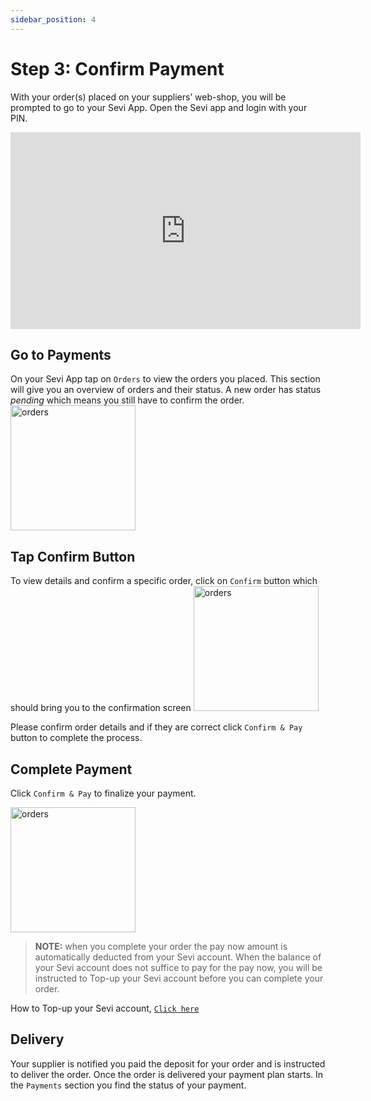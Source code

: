 ```yaml
---
sidebar_position: 4
---
```


# Step 3: Confirm Payment

With your order(s) placed on your suppliers’ web-shop, you will be prompted to go to your Sevi App. Open the Sevi app and login with your PIN. 

<iframe width="560" height="315" src="https://www.youtube.com/embed/iT3Y0VxYELQ" title="YouTube video player" frameborder="0" allow="accelerometer; autoplay; clipboard-write; encrypted-media; gyroscope; picture-in-picture; web-share" allowfullscreen></iframe>

## Go to Payments
On your Sevi App tap on `Orders` to view the orders you placed. This section will give you an overview of orders and their status. A new order has status *pending* which means you still have to confirm the order.
<img src="/img/payments-screen.png" alt="orders" width="200"/>

## Tap Confirm Button
To view details and confirm a specific order, click on `Confirm` button which should bring you to the confirmation screen
<img src="/img/confirmation-screen.png" alt="orders" width="200"/>

Please confirm order details and if they are correct click `Confirm & Pay` button to complete the process.

<!-- ## Choose the payment plan you wish to use
Depending on e.g. your order size, your supplier and your personal track record you will be presented with different payment plan options. Each payment plan shows:
- number of instalments to be made
- instalment interval (weekly or monthly)
- fees for using the payment plan
- amount per instalment
- deposit amount

<img src="/ordering/paymentoption.png" alt="orders" width="400"/>

**Option 1:** `DIRECT PAY` is a payment in full from your Sevi account to your supplier, this equals to a cash payment. 

**Option 2:** `DAILY PAY`is a payment plan with daily instalments. 

**Option 3:** `WEEKLY PAY`is a payment plan with weekly instalments. 

**Option 4:** `MONTHLY PAY`is a payment plan with monthly instalments.

To find out more about Payment Plans, [`Click here`](/docs/buyer/plans)

What if I do not see any Payment Plans? [`Click here`](/docs/buyer/faq)

## Accept terms
Click the check-box to agree with the terms. The main terms are shown in the app, the full terms can be seen through the link `All terms`. When paying late a late fee is charged, the highth of this late fee is shown in under the main terms.  -->

## Complete Payment
Click `Confirm & Pay` to finalize your payment. 

<img src="/img/confirm-modal.png" alt="orders" width="200"/>

> **NOTE:** when you complete your order the pay now amount is automatically deducted from your Sevi account. When the balance of your Sevi account does not suffice to pay for the pay now, you will be instructed to Top-up your Sevi account before you can complete your order. 

How to Top-up your Sevi account, [`Click here`](/docs/buyer/topup)

## Delivery

Your supplier is notified you paid the deposit for your order and is instructed to deliver the order. Once the order is delivered your payment plan starts. In the `Payments` section you find the status of your payment. 
